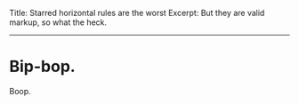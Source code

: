 Title: Starred horizontal rules are the worst
Excerpt: But they are valid markup, so what the heck.
* * * * * * * * * * * * * * * * * * * * * * * * * * *

# Bip-bop.

Boop.
